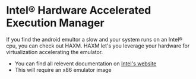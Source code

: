 # Intel® Hardware Accelerated Execution Manager

If you find the android emultor a slow and your system runs on an Intel® cpu, you can check out HAXM. HAXM let's you leverage your hardware for virtualization accelerating the emulator.

* You can find all relevent documentation on [Intel's website][1]
* This will require an x86 emulator image

[1]: http://software.intel.com/en-us/articles/intel-hardware-accelerated-execution-manager/ "Hax" 
[2]: http://software.intel.com/en-us/search/site/language/en?query=Intel%20Hardware%20Accelerated%20Execution%20Manager%20%28HAXM%29 "Hax all"
